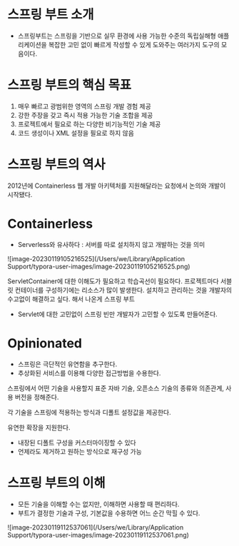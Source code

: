 # 스프링 부트 소개

- 스프링부트는 스프링을 기반으로 실무 환경에 사용 가능한 수준의 독립실해형 애플리케이션을 복잡한 고민 없이 빠르게 작성할 수 있게 도와주는 여러가지 도구의 모음이다.



# 스프링 부트의 핵심 목표

1. 매우 빠르고 광범위한 영역의 스프링 개발 경험 제공
2. 강한 주장을 갖고 즉시 적용 가능한 기술 조합을 제공
3. 프로젝트에서 필요로 하는 다양한 비기능적인 기술 제공
4. 코드 생성이나 XML 설정을 필요로 하지 않음



# 스프링 부트의 역사

2012년에 Containerless 웹 개발 아키텍처를 지원해달라는 요청에서 논의와 개발이 시작됐다.



# Containerless

- Serverless와 유사하다 : 서버를 따로 설치하지 않고 개발하는 것을 의미

![image-20230119105216525](/Users/we/Library/Application Support/typora-user-images/image-20230119105216525.png)

ServletContainer에 대한 이해도가 필요하고 학습곡선이 필요하다. 프로젝트마다 서블릿 컨테이너를 구성하기에는 리소스가 많이 발생한다. 설치하고 관리하는 것을 개발자의 수고없이 해결하고 싶다. 해서 나온게 스프링 부트

- Servlet에 대한 고민없이 스프링 빈만 개발자가 고민할 수 있도록 만들어준다.



# Opinionated

- 스프링은 극단적인 유연함을 추구한다.
- 추상화된 서비스를 이용해 다양한 접근방법을 수용한다.



스프링에서 어떤 기술을 사용할지 표준 자바 기술, 오픈소스 기술의 종류와 의존관계, 사용 버전을 정해준다.

각 기술을 스프링에 적용하는 방식과 디폴트 설정값을 제공한다.

유연한 확장을 지원한다.

- 내장된 디폴트 구성을 커스터마이징할 수 있다
- 언제라도 제거하고 원하는 방식으로 재구성 가능



# 스프링 부트의 이해

- 모든 기술을 이해할 수는 없지만, 이해하면 사용할 때 편리하다.
- 부트가 결정한 기술과 구성, 기본값을 수용하면 어느 순간 막힐 수 있다.

![image-20230119112537061](/Users/we/Library/Application Support/typora-user-images/image-20230119112537061.png)





